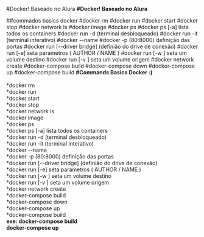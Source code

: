 #Docker! Baseado no Alura
<b>#Docker! Baseado no Alura</b>

##commados basics docker
#docker rm
#docker run
#docker start
#docker stop
#docker network ls
#docker image
#docker ps
#docker ps [-a] lista todos os containers
#docker run -d (terminal desbloqueado)
#docker run -it (terminal interativo)
#docker --name
#docker -p (80:8000) definição das portas
#docker run [--driver bridge] (definião do drive de conexão)
#docker run [-e] seta parametros ( AUTHOR / NAME )
#docker run [-w <PATH>] seta um volume destino
#docker run [-v <PATH>] seta um volume origem
#docker network create <nome> 
#docker-compose build
#docker-compose down
#docker-compose up
#docker-compose build
<b>#Commands Basics Docker :) </b></br></br>
*docker rm</br>
*docker run</br>
*docker start</br>
*docker stop</br>
*docker network ls</br>
*docker image</br>
*docker ps</br>
*docker ps [-a] lista todos os containers</br>
*docker run -d (terminal desbloqueado)</br>
*docker run -it (terminal interativo)</br>
*docker --name</br>
*docker -p (80:8000) definição das portas</br>
*docker run [--driver bridge] (definião do drive de conexão)</br>
*docker run [-e] seta parametros ( AUTHOR / NAME )</br>
*docker run [-w <PATH>] seta um volume destino</br>
*docker run [-v <PATH>] seta um volume origem</br>
*docker network create <nome> </br>
*docker-compose build</br>
*docker-compose down</br>
*docker-compose up</br>
*docker-compose build</br>
<b>exe: docker-compose build<br>
     docker-compose up</b>